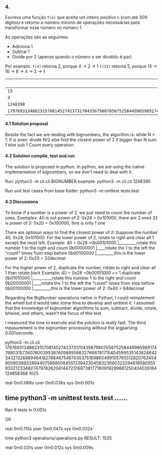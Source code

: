 ### 4.

Escreva uma função `f(n)` que aceita um inteiro positivo `n` (com até 309 dígitos) e retorno o número mínimo de operações necessárias para transformar esse número no número 1.

As operações são as seguintes:

- Adiciona 1
- Subtrai 1
- Divide por 2 (apenas quando o número a ser dividido é par)

Por examplo:
`f(4)` retorna 2, porque 4 -> 2 -> 1
`f(15)` retorna 5, porque 15 -> 16 -> 8 -> 4 -> 2 -> 1

|Entrada|Saída|
|--|--|
| `15` | `5` |
| `4` | `2` |
| `1248390` | `27`|
| `179769313486231570814527423731704356798070567525844996598917476803157260780028538760589558632766878171540458953514382464234321326889464182768467546703537516986049910576551282076245490090389328944075868508455133942304583236903222948165808559332123348274797826204144723168738177180919299881250404026184124858368` | `1025` |

#### 4.1 Solution proposal

Beside the fact we are dealing with bignumbers, the algorithm is:
while N > 1:
   if is even: divide N/2
   else
       find the closest power of 2
       if bigger than N
          sum 1
       else 
          sub 1
Count every operation 


#### 4.2 Solution compile, test and run

The solution is proposed in python. In python, we are using the native implementation of bignumbers, so we don't need to deal with it. 

Run:
    python3 -m cli.cli BIGNUMBER
    example:
    python3 -m cli.cli 1248390
  
Run unit test cases from base folder:
    python3 -m unittest tests.test

#### 4.3 Discussions

To know if a number is a power of 2, we just need to count the number of ones. 
Exemples: 
    40 is not power of 2: 0x28 = 0x101000, there are 2 ones
    32 is power of 2: 0x20 = 0x100000, thre is only 1 one

There are optimun ways to find the closest power of 2:
Suppose the number 40, 0x28, 0x101000.
For the lower power of 2, rotate to right and clear all 1 except the most left.
Example:
40 = 0x28 =0b00101000
                |_________rotate this number 1 to the right and count
            0b00000001
                    |____rotate the 1 to the left the "count" times from step before
            0b00100000
                |_________this is the lower power of 2: 0x20 = 32decimal

For the higher power of 2, duplicate the number, rotate to right and clear all 1 than rotate back
Example:
40 = 0x28 =0b00101000
                << 1    duplicate
            0b01010000
                |__________rotate this number 1 to the right and count
            0b00000001
                    |____rotate the 1 to the left the "count" times from step before
            0b00100000
                |_________this is the lower power of 2: 0x40 = 64decimal    

Regarding the BigNumber operations native in Python, I could reimplement the wheel but it would take some time to develop and unittest it. I assumed that the knowledge of bignumber algorithms to sum, subtract, divide, rotate, bitwise, and others, wasn't the focus of this test. 

I measured the time to execute and the solution is really fast. The third measurement is the bignumber processing without the argparsing: 0.031seconds.



python3 -m cli.cli 179769313486231570814527423731704356798070567525844996598917476803157260780028538760589558632766878171540458953514382464234321326889464182768467546703537516986049910576551282076245490090389328944075868508455133942304583236903222948165808559332123348274797826204144723168738177180919299881250404026184124858368
1025

real    0m0.068s
user    0m0.036s
sys     0m0.001s




time python3 -m unittest tests.test
......
----------------------------------------------------------------------
Ran 6 tests in 0.001s

OK

real    0m0.115s
user    0m0.047s
sys     0m0.032s




time python3 operations/operations.py 
RESULT:  1025

real    0m0.031s
user    0m0.012s
sys     0m0.009s